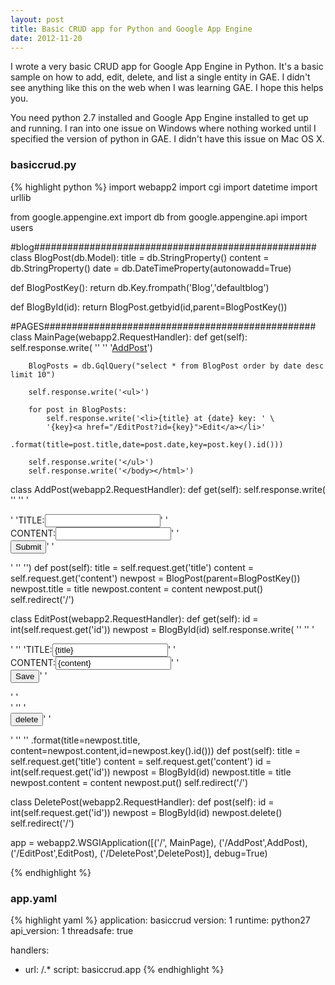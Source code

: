 ```yaml
---
layout: post
title: Basic CRUD app for Python and Google App Engine
date: 2012-11-20
---
```


I wrote a very basic CRUD app for Google App Engine in Python.  It's a basic sample on how to add, edit, delete, and list a single entity in GAE.  I didn't see anything like this on the web when I was learning GAE.  I hope this helps you.

You need python 2.7 installed and Google App Engine installed to get up and running.  I ran into one issue on Windows where nothing worked until I specified the version of python in GAE.  I didn't have this issue on Mac OS X. 

### basiccrud.py

{% highlight python %}
import webapp2
import cgi
import datetime
import urllib

from google.appengine.ext import db
from google.appengine.api import users

#blog###################################################
class BlogPost(db.Model):
    title = db.StringProperty()
    content = db.StringProperty()
    date = db.DateTimeProperty(autonowadd=True)

def BlogPostKey():
    return db.Key.frompath('Blog','defaultblog')

def BlogById(id):
    return BlogPost.getbyid(id,parent=BlogPostKey())


#PAGES#################################################
class MainPage(webapp2.RequestHandler):
    def get(self):
        self.response.write(
            '<html>'
                '<body>'
                    '<a href="/AddPost">AddPost</a>')

        BlogPosts = db.GqlQuery("select * from BlogPost order by date desc limit 10")

        self.response.write('<ul>')

        for post in BlogPosts:
            self.response.write('<li>{title} at {date} key: ' \
            '{key}<a href="/EditPost?id={key}">Edit</a></li>'
                .format(title=post.title,date=post.date,key=post.key().id()))

        self.response.write('</ul>')
        self.response.write('</body></html>')


class AddPost(webapp2.RequestHandler):
    def get(self):
        self.response.write(
            '<html>'
                '<body>'
                '<form action="/AddPost" method="POST">'
                    'TITLE:<input type=text name=title value=""/>'
                    '<br>CONTENT:<input type=text name=content value=""/>'
                    '<br><input type=submit text="submit"/>'
                '</form>'
                '</body>'
            '</html>')
    def post(self):
        title = self.request.get('title')
        content = self.request.get('content')
        newpost = BlogPost(parent=BlogPostKey())
        newpost.title = title
        newpost.content = content
        newpost.put()
        self.redirect('/')

class EditPost(webapp2.RequestHandler):
    def get(self):
        id = int(self.request.get('id'))
        newpost = BlogById(id)
        self.response.write(
            '<html>'
                '<body>'
                '<form action="/EditPost" method="POST">'
                    '<input type="hidden" value="{id}" name="id">'
                    'TITLE:<input type=text name=title value="{title}"/>'
                    '<br>CONTENT:<input type=text name=content value="{content}"/>'
                    '<br><input type=submit value="Save"/>'
                '</form>'
                '<form action="/DeletePost" method="POST">'
                    '<input type="hidden" value="{id}" name="id">'
                    '<br><input type=submit value="delete"/>'
                '</form>'
                '</body>'
            '</html>'
            .format(title=newpost.title,
                content=newpost.content,id=newpost.key().id()))
    def post(self):
        title = self.request.get('title')
        content = self.request.get('content')
        id = int(self.request.get('id'))
        newpost = BlogById(id)
        newpost.title = title
        newpost.content = content
        newpost.put()
        self.redirect('/')

class DeletePost(webapp2.RequestHandler):
    def post(self):
        id = int(self.request.get('id'))
        newpost = BlogById(id)
        newpost.delete()
        self.redirect('/')


app = webapp2.WSGIApplication([('/', MainPage),
                                ('/AddPost',AddPost),
                                ('/EditPost',EditPost),
                                ('/DeletePost',DeletePost)],
                              debug=True)

{% endhighlight %}

### app.yaml

{% highlight yaml %}
application: basiccrud
version: 1
runtime: python27
api_version: 1
threadsafe: true

handlers:
- url: /.*
  script: basiccrud.app
{% endhighlight %}